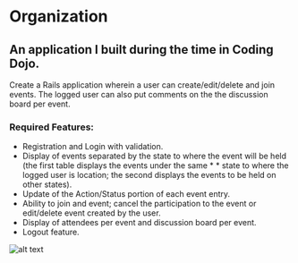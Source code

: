 # Organization 
## An application I built during the time in Coding Dojo.

Create a Rails application wherein a user can create/edit/delete and join events. The logged user can also put comments on the the discussion board per event.

### Required Features:

* Registration and Login with validation.
* Display of events separated by the state to where the event will be held (the first table displays the events under the same * * state to where the logged user is location; the second displays the events to be held on other states).
* Update of the Action/Status portion of each event entry.
* Ability to join and event; cancel the participation to the event or edit/delete event created by the user.
* Display of attendees per event and discussion board per event.
* Logout feature.


![alt text](http://postimg.org/image/dr71cylu1/ "Wire Frame")
